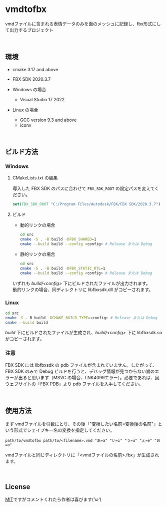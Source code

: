 # vmdtofbx
vmdファイルに含まれる表情データのみを面のメッシュに記録し、fbx形式にして出力するプロジェクト

<br>

## 環境
- cmake 3.17 and above

- FBX SDK 2020.3.7

- Windows の場合
    - Visual Studio 17 2022

- Linux の場合
    - GCC version 9.3 and above
    - iconv

<br>

## ビルド方法

### Windows

1. CMakeLists.txt の編集 

    導入した FBX SDK のパスに合わせて `FBX_SDK_ROOT` の設定パスを変えてください。
    ```CMake
    set(FBX_SDK_ROOT "C:/Program Files/Autodesk/FBX/FBX SDK/2020.3.7")
    ```

2. ビルド

    - 動的リンクの場合

        ```Bash
        cd src
        cmake -S . -B build -DFBX_SHARED=1
        cmake --build build --config <config> # Release または Debug
        ```

    - 静的リンクの場合

        ```Bash
        cd src
        cmake -S . -B build -DFBX_STATIC_RTL=1
        cmake --build build --config <config> # Release または Debug
        ```

    いずれも *build/\<config>* 下にビルドされたファイルが出力されます。<br>
    動的リンクの場合、同ディレクトリに libfbxsdk.dll がコピーされます。


### Linux

```Bash
cd src
cmake -S . B build -DCMAKE_BUILD_TYPE=<config> # Release または Debug
cmake --build build
```

*build* 下にビルドされたファイルが生成され、*build/\<config>* 下に libfbxsdk.so がコピーされます。


### 注意
FBX SDK には libfbxsdk の pdb ファイルが含まれていません。したがって、FBX SDK のみで Debug ビルドを行うと、デバッグ情報が見つからない旨のエラーが出ると思います（MSVC の場合、LNK4099エラー）。必要であれば、[同ウェブサイト](https://aps.autodesk.com/developer/overview/fbx-sdk)の「FBX PDB」より pdb ファイルを入手してください。


<br>

## 使用方法
まず vmdファイルを引数にとり、その後「"変換したい名前=変換後の名前"」という形式でシェイプキー名の変換を指定してください。

```
path/to/vmdtofbx path/to/<filename>.vmd "あ=a" "い=i" "う=u" "え=e" "お=o"
```

vmdファイルと同じディレクトリに「<vmdファイルの名前>.fbx」が生成されます。

<br>

License
-------

[MIT](LICENSE.md)ですがコメントくれたら作者は喜びます(*'ω'*)